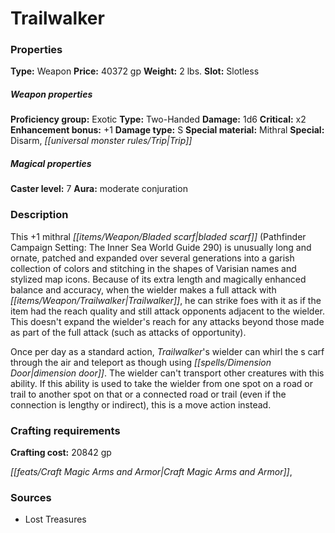 ﻿---
Title: "Trailwalker"
Type: "Weapon"
Price: "40372 gp"
Weight: "2 lbs."
Slot: "Slotless"
Proficiency group: "Exotic"
Weapon properties Type: "Two-Handed"
Damage: "1d6"
Critical: "x2"
Enhancement bonus: "+1"
Damage type: "S"
Special material: "Mithral"
Special: "Disarm, Trip"
Caster level: "7"
Aura: "moderate conjuration"
Description: |
  "This _+1 mithral bladed scarf_ (_Pathfinder Campaign Setting: The Inner Sea World Guide_ 290) is unusually long and ornate, patched and expanded over several generations into a garish collection of colors and stitching in the shapes of Varisian names and stylized map icons. Because of its extra length and magically enhanced balance and accuracy, when the wielder makes a full attack with _Trailwalker_, he can strike foes with it as if the item had the reach quality and still attack opponents adjacent to the wielder. This doesn't expand the wielder's reach for any attacks beyond those made as part of the full attack (such as attacks of opportunity).
  Once per day as a standard action, _Trailwalker's_ wielder can whirl the s carf through the air and teleport as though using _dimension door_. The wielder can't transport other creatures with this ability. If this ability is used to take the wielder from one spot on a road or trail to another spot on that or a connected road or trail (even if the connection is lengthy or indirect), this is a move action instead."
Crafting cost: "20842 gp"
Sources: "['Lost Treasures']"
---

# Trailwalker

### Properties

**Type:** Weapon **Price:** 40372 gp **Weight:** 2 lbs. **Slot:** Slotless

##### Weapon properties

**Proficiency group:** Exotic **Type:** Two-Handed **Damage:** 1d6 **Critical:** x2 **Enhancement bonus:** +1 **Damage type:** S **Special material:** Mithral **Special:** Disarm, _[[universal monster rules/Trip|Trip]]_

##### Magical properties

**Caster level:** 7 **Aura:** moderate conjuration

### Description

This +1 mithral _[[items/Weapon/Bladed scarf|bladed scarf]]_ (Pathfinder Campaign Setting: The Inner Sea World Guide 290) is unusually long and ornate, patched and expanded over several generations into a garish collection of colors and stitching in the shapes of Varisian names and stylized map icons. Because of its extra length and magically enhanced balance and accuracy, when the wielder makes a full attack with _[[items/Weapon/Trailwalker|Trailwalker]]_, he can strike foes with it as if the item had the reach quality and still attack opponents adjacent to the wielder. This doesn't expand the wielder's reach for any attacks beyond those made as part of the full attack (such as attacks of opportunity).

Once per day as a standard action, _Trailwalker_'s wielder can whirl the s carf through the air and teleport as though using _[[spells/Dimension Door|dimension door]]_. The wielder can't transport other creatures with this ability. If this ability is used to take the wielder from one spot on a road or trail to another spot on that or a connected road or trail (even if the connection is lengthy or indirect), this is a move action instead.

### Crafting requirements

**Crafting cost:** 20842 gp

_[[feats/Craft Magic Arms and Armor|Craft Magic Arms and Armor]]_,

### Sources

* Lost Treasures